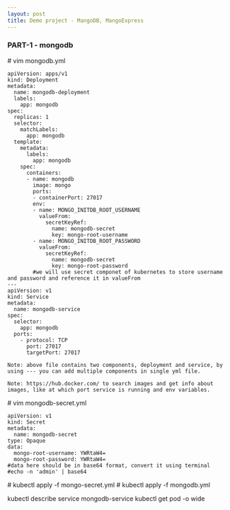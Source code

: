 ```yaml
---
layout: post
title: Demo project - MangoDB, MangoExpress
---
```


### PART-1 - mongodb <br>

<p> # vim mongodb.yml </p>

```
apiVersion: apps/v1
kind: Deployment
metadata:
  name: mongodb-deployment
  labels:
    app: mongodb
spec:
  replicas: 1
  selector:
    matchLabels:
      app: mongodb
  template:
    metadata:
      labels:
        app: mongodb
    spec:
      containers:
      - name: mongodb
        image: mongo
        ports:
        - containerPort: 27017
        env:
        - name: MONGO_INITDB_ROOT_USERNAME
          valueFrom:
            secretKeyRef:
              name: mongodb-secret
              key: mongo-root-username
        - name: MONGO_INITDB_ROOT_PASSWORD
          valueFrom:
            secretKeyRef:
              name: mongodb-secret
              key: mongo-root-password
        #we will use secret componet of kubernetes to store username and password and reference it in valueFrom
---
apiVersion: v1
kind: Service
metadata:
  name: mongodb-service
spec:
  selector:
    app: mongodb
  ports:
    - protocol: TCP
      port: 27017
      targetPort: 27017
```

```Note: above file contains two components, deployment and service, by using --- you can add multiple components in single yml file.```

```Note: https://hub.docker.com/ to search images and get info about images, like at which port service is running and env variables.```

<p> # vim mongodb-secret.yml </p>

```
apiVersion: v1
kind: Secret
metadata:
  name: mongodb-secret
type: Opaque
data:
  mongo-root-username: YWRtaW4=
  mongo-root-password: YWRtaW4=
#data here should be in base64 format, convert it using terminal
#echo -n 'admin' | base64
```

<p> # kubectl apply -f mongo-secret.yml
# kubectl apply -f mongodb.yml </p>

kubectl describe service mongodb-service
kubectl get pod -o wide